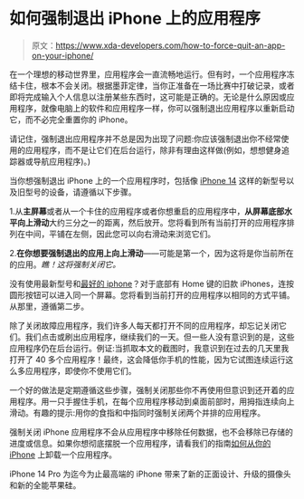 # 如何强制退出 iPhone 上的应用程序

> 原文：<https://www.xda-developers.com/how-to-force-quit-an-app-on-your-iphone/>

在一个理想的移动世界里，应用程序会一直流畅地运行。但有时，一个应用程序冻结卡住，根本不会关闭。根据墨菲定律，当你正准备在一场比赛中打破记录，或者即将完成输入个人信息以注册某些东西时，这可能是正确的。无论是什么原因或应用程序，就像电脑上的软件和应用程序一样，你可以强制退出应用程序以重新启动它，而不必完全重置你的 iPhone。

请记住，强制退出应用程序并不总是因为出现了问题:你应该强制退出你不经常使用的应用程序，而不是让它们在后台运行，除非有理由这样做(例如，想想健身追踪器或导航应用程序)。)

当你想强制退出 iPhone 上的一个应用程序时，包括像 [iPhone 14](https://www.xda-developers.com/apple-iphone-14-review/) 这样的新型号以及旧型号的设备，请遵循以下步骤。

1.从**主屏幕**或者从一个卡住的应用程序或者你想重启的应用程序中，**从屏幕底部水平向上滑动**大约三分之一的距离，然后放开。您将看到所有当前打开的应用程序排列在中间，平铺在左侧，因此您可以向右滑动来浏览它们。

2.**在你想要强制退出的应用上向上滑动**——可能是第一个，因为这将是你当前所在的应用。*瞧！这将强制关闭它。*

没有使用最新型号和[最好的 iphone](https://www.xda-developers.com/best-iphone/)？对于底部有 Home 键的旧款 iPhones，连按圆形按钮可以进入同一个屏幕。您将看到当前打开的应用程序以相同的方式平铺。从那里，遵循第二步。

除了关闭故障应用程序，我们许多人每天都打开不同的应用程序，却忘记关闭它们。我们点击或刷出应用程序，继续我们的一天。但一些人没有意识到的是，这些应用程序仍在后台运行。例证:当抓取本文的截图时，我意识到在过去的几天里我打开了 40 多个应用程序！最终，这会降低你手机的性能，因为它试图连续运行这么多应用程序，即使你不使用它们。

一个好的做法是定期遵循这些步骤，强制关闭那些你不再使用但意识到还开着的应用程序。用一只手握住手机，在每个应用程序移动到桌面前部时，用拇指连续向上滑动。有趣的提示:用你的食指和中指同时强制关闭两个并排的应用程序。

强制关闭 iPhone 应用程序不会从应用程序中移除任何数据，也不会移除已存储的进度或信息。如果你想彻底摆脱一个应用程序，请看我们的指南[如何从你的 iPhone](https://www.xda-developers.com/how-to-uninstall-app-iphone/) 上卸载一个应用程序。

iPhone 14 Pro 为迄今为止最高端的 iPhone 带来了新的正面设计、升级的摄像头和新的全能苹果硅。